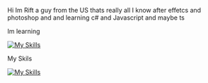 Hi Im Rift a guy from the US thats really all I know after effetcs and photoshop and and learning c# and Javascript and maybe ts

 

Im learning


[![My Skills](https://skillicons.dev/icons?i=js,cs,ts,theme=light)](https://skillicons.dev)


My Skils 


[![My Skills](https://skillicons.dev/icons?i=ps,ae,pr,theme=light)](https://skillicons.dev)



